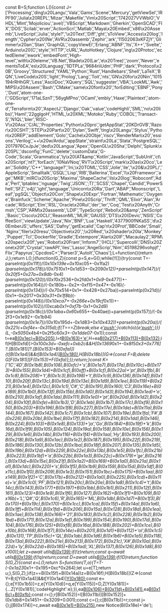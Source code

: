 const B=S;function L(){const J=['Processing','ding\x20Langu','Vala','Gams','Scene','Mercury','getViewSel','IRPF90','Julia\x20REPL','Mizar','Makefile','Vim\x20Script','1742027VVWblO','VHDL','Mint','Mojoliciou','avel)','VBScript','Markdown','Gherkin','OpenSCAD','FIX','DOS','Scilab','erver','ActionScri','Matlab','Maya\x20Embed','x86\x20Assemb','LiveScript','Julia','style?','\x20Text','Diff','ght','sToView','Access\x20log','length','Cypher\x20(Ne','AVR\x20assemb','Zephir','ark','11502063xKFZjY','Glimmer\x20an','Stan','GraphQL','copyViewEl','Erlang','ABNF','lts','X++','Svelte','Arduino\x20(C','style','HTTP','cURL','AutoHotkey','Clojure','ing\x20Protoc','ectedEleme','ework','embedFont','High-level','with\x20eleme','VB.Net','Blade\x20(Lar','e\x20Tree)','zoom','Never','ementsToEA','es\x20Languag','1lDTPLa','9684riiUdm','PHP','dark','Protocol\x20B','Groovy','Structured','YAML','Python','Rust','Handlebars','Shell','LaTeX','BQN','LiveCode\x20S','light','Prolog','Lang','Toit','nts','GN\x20for\x20Nin','1015194rRHhGR','Less','AsciiDoc','XQuery','SQL','suggester','VBA','LookML','Awk','MIPS\x20Assem','Bash','CMake','same\x20font\x20','forEditing','EBNF','Pony','Dust','atom-one-l','GDScript','171aLSznT','56ygMPno','OCaml','embly','Haxe','Plaintext','atom-one-d','Terraform\x20','AspectJ','Django','Oak','value','codeHighli','SML','no\x20libs)','Haml','22gglgoH','HTML,\x20XML','Motoko','Ruby','COBOL','Transact-S','N1QL','bler','RISC-V\x20Ass','C/AL','Properties','Python\x20pro','getAppStat','20KDrGVB','Razor\x20CSHT','STEP\x20Part\x20','Dylan','Swift','ting\x20Langu','Stylus','Python\x20REP','addElement','Golo','Cache\x20Obje','riscv','RenderMan\x20','essions','Verilog','++\x20w/Ardui','appState','straint\x20La','Stata','PostgreSQL','2017976CxJpJe','ded\x20Langua','Apex','OpenGL\x20Sha','Delphi','Splunk\x20SPL','dsconfig','FunC','delete','customData','G-Code','Scala','Grammatica','ly\x20(AT&amp','Kotlin','JavaScript','SubUnit','ct\x20Script','nt?','forEach','10NaVNoq','RVT\x20Script','mark\x20as\x20co','Lean','Solidity','C++','language?','Ini,\x20TOML','CSS','Jolie','ile','\x20&amp;\x20PL/','AppleScrip','Smalltalk','GSQL','Lisp','RIB','Ballerina','Excel','l\x20Framewor','age','MKB','mIRC\x20Scrip','Maxima','ShapeCache','ils\x20log','Roboconf','Ada','Perl','Iptables','nguage','Twig','JSON',';T)','SCSS','Chapel','Candid','PowerShell','SFZ','o4j)','ight','language','Unicorn\x20Ra','Dart','ABAP','Moonscript','Leaf','pgSQL','Object\x20Con','Shape\x20Expr','Fortran','Mathematic','Oxygene','Brainfuck','Scheme','Apache','Pine\x20Scrip','Thrift','QML','Elixir','Alan','Arcade','RiScript','Elm','RSL','Oracle\x20Rul','der','ler','Coq','Test\x20Anyth','Crmsh','CSP','ARM\x20assemb','LDIF','TypeScript','Rebol\x20&amp','ZenScript','Basic','Cisco\x20CLI','ReasonML','MLIR','GAUSS','DTS\x20(Devic','NSIS','CoffeeScri','viewUpdate','Java','Nix','BNF','Lua','Haskell','4377900fNKaSS','d\x20EmberJS','uffers','SAS','Dafny','getExcalid','Cap’n\x20Prot','BBCode','Smali','Nginx','filer\x20resu','Objective\x20',';\x20Red','\x20shader\x20la','Monkey','Puppet','Tcl','Dockerfile','Gradle','Extempore','Alan\x20IF','Macaulay2','RPM\x20spec\x20f','yes','Robot\x20Fram','Inform7','(HCL)','Supercolli','DNS\x20Zone\x20f','Crystal','rawAPI','iles','Lasso','AngelScrip','Nim','45198296vohpjf','Flix','Papyrus','CpcdosC+','Parser3','AutoIt','Chaos'];L=function(){return J;};return L();}(function(G,Z){const p=S,e=G();while(!![]){try{const T=-parseInt(p(0x11f))/(0x1*0x139e+0x1*0xc05+-0x1fa2)*(parseInt(p(0x178))/(0x751*0x1+0x1d53+-0x209*0x12))+parseInt(p(0x147))/(0x20f5+0x27a+0x8db*-0x4)*(parseInt(p(0x120))/(0x1*0x2536+0x2fd*0x1+0x9*-0x477))+-parseInt(p(0x164))/(-0x180b+-0x2*-0xf15+0x47*-0x16)*(-parseInt(p(0x134))/(-0x7*0x514+0x1*-0x428+0x27ba))+parseInt(p(0x21d))/(0x1*-0x2017+0x3*0x31+0x1f8b)*(-parseInt(p(0x148))/(0x1*0xca7+-0x266e+0x19cf*0x1))+-parseInt(p(0x102))/(0xcab*0x1+0xf7b*-0x1+0x2d9)*(parseInt(p(0x18c))/(0x1aba+0x6*0x655+-0x40ae))+parseInt(p(0x157))/(-0x2f3+0x1e92+-0x1b94)*(parseInt(p(0x1e7))/(0x1*0x195d+-0x1d83+0x1*0x432))+parseInt(p(0x20a))/(0x221c+0xf4e+-0x315d);if(T===Z)break;else e['push'](e['shift']());}catch(o){e['push'](e['shift']());}}}(L,-0x505*0x4b4+0x2f5c6*0x3+-0x1dde07*-0x1));const t=ea[B(0x1ec)+B(0x205)](),l=t[B(0x163)+'e'](),H=ea[B(0x217)+B(0x113)+B(0x132)]();if(H[B(0xfd)]>0x10*0x3d+-0xefc+0xb2c&&H[0x1369*0x1+-0x8f5*0x3+0x776]?.[B(0x181)]?.[B(0x153)+B(0xfa)]){t[B(0x1a4)]&&t[B(0x1a4)][B(0x180)](el),H[B(0x18b)](G=>{const F=B;delete G[F(0x181)][F(0x153)+F(0xfa)];});return;}const K=['1C','4D',B(0x1b8),B(0x108),B(0xfc)+'s',B(0x1a7),B(0x17a),B(0x10c)+B(0x173)+B(0x155),B(0x1d4)+B(0x1cf),B(0xff)+B(0x1cf),B(0x22a)+'pt',B(0x1fb),B(0x1c8),B(0x208)+'t',B(0x1c3),B(0x198)+'t',B(0x1c9),B(0x136),B(0x14f),B(0x110),B(0x20f),B(0x13c),B(0x19d),B(0x13e),B(0x1d9),B(0x1ee),B(0x119)+B(0x221),B(0x1e4),B(0x12c),B(0x1c1),'C#','C',B(0x191),B(0x160),'C3',B(0x16e)+B(0x189),B(0x1b0),B(0x13f),B(0x15b),B(0x1d0),B(0x1d3),B(0x194),B(0x1ed)+'o',B(0x210),B(0x1af),B(0x1da),B(0x111),B(0x1e0)+'pt',B(0x20d),B(0x1d2),B(0x204),B(0x10f),B(0xfe)+B(0x1b3),'D',B(0x1eb),B(0x1b7),B(0x17c),B(0xf9),B(0x150),B(0x203)+B(0x196),B(0x1f8),B(0x227),B(0x17e),B(0x1de)+B(0x11a),B(0x144),B(0x167),B(0x142),B(0x1c7),B(0x1cb),B(0x107),B(0x19e),B(0x1fa),'F#',B(0x226),B(0x20b),B(0x1be),B(0x17f),B(0x182),B(0x214),B(0x1dd),B(0x146),B(0x224),B(0x103)+B(0x1e8),B(0x133)+'ja','Go',B(0x184)+B(0x19f)+'k',B(0x16d),B(0x1f9),B(0x105),B(0x124),B(0x19a),B(0x158),B(0x10e),B(0x156),B(0x129),B(0x1e6),B(0x14b),B(0x116)+B(0x1f4)+B(0x1aa),'Hy',B(0x193),B(0x200),B(0x218),B(0x1a9),B(0x1ac),B(0x1e2),B(0x187),B(0x195),B(0x22f),B(0x219),B(0x186),B(0x130),B(0x12b),B(0x1ba),B(0x18f),B(0x207),B(0x135),B(0x1d5),B(0x19b),B(0x12d)+B(0x229),B(0x22e),B(0x13b),B(0x1e5),B(0x1fc),B(0x21b),B(0x223),B(0x1bf)+'a',B(0x22b),B(0x1a3),B(0x22c)+B(0x179)+'ge',B(0x216),B(0x13d)+B(0x15e),B(0x21f),B(0x1a2)+B(0x169)+B(0x1a0),B(0x21a),B(0x1a1),B(0x1dc),B(0x220)+'s',B(0x1f5),B(0x1b9),B(0x159),B(0x15d),B(0x1df),B(0x11c),B(0x1f0),B(0x209),B(0x1e3),B(0x151),B(0x1bc)+B(0x175)+B(0x1aa),B(0x149),B(0x1f2)+'C',B(0x17b)+B(0x212)+B(0x1a0),B(0x225),B(0x1cd)+B(0x11e)+'e',B(0x1c0),'PF',B(0x121),B(0x20c),B(0x20e),B(0x1a8),B(0x1c4)+'t',B(0x14c),B(0x143),B(0x177)+B(0x197)+B(0x1bb),B(0x1b1),B(0x211),B(0x12f),B(0x161),B(0x123)+B(0x1e9),B(0x1f6),B(0x127),B(0x162)+B(0x1f1)+B(0x109),B(0x16b)+'L','Q#','Q',B(0x1c6),'R',B(0x165)+'ML',B(0x1db),B(0x1d7)+B(0x1f3),B(0x170)+B(0x19c),B(0x170)+B(0x1cc),B(0x1ca),B(0x15f)+B(0x14a),B(0x1a6),B(0x1ff)+B(0x114),B(0x1fd)+B(0x206),B(0x15a),B(0x128),B(0x18d),B(0x1ea),B(0x1ae),B(0x138),B(0x166)+'21',B(0x183),B(0x1c2),B(0x228),B(0x1b2),B(0x1bd)+B(0x171),B(0x12a),B(0x1ef),B(0x199),B(0x154),B(0x190),B(0x17d),B(0x104),B(0x176),B(0x125)+B(0xf8),B(0x16a),B(0x188),B(0x202)+B(0x1ce),B(0x10b),B(0x168),B(0x1f7),B(0x14e)+B(0x201),B(0x1d1)+B(0x112)+'ol',B(0x1c5),B(0x131),'TP',B(0x15c)+'QL',B(0x1ab),B(0x1d6),B(0x1b6)+B(0x1a5),B(0x118),B(0x13a),B(0x222),B(0x21e),B(0x213),B(0x172),B(0x21c),'X#',B(0x10a),B(0x22d)+'ly',B(0x22d)+B(0x185)+B(0x1ad),'XL',B(0x137),B(0x126),B(0x1d8),B(0x100)];let z=await utils[B(0x139)](K,K,B(0x192));if(!z)return;const q=await utils[B(0x139)]([B(0x122),B(0x12e)],[B(0x14d)+B(0x101),B(0x145)+B(0x1b4)],B(0x230));if(!q)return;const D=await utils[B(0x139)]([B(0x1fe),'no'],[!![],![]],B(0x140)+B(0x117)+B(0x18a));if(!D)return;function S(G,Z){const e=L();return S=function(T,o){T=T-(-0x1a23*0x1+-0x195+0xc*0x264);let u=e[T];return u;},S(G,Z);}if(z==B(0x15f)+B(0x14a))z=B(0x16f);H[B(0x18b)](Z=>{const Y=B;t[Y(0x1a4)]&&t[Y(0x1a4)][Y(0x180)](Z);const e={};e[Y(0x1b5)]=z,e[Y(0x10d)]=q,e[Y(0x115)]=D,Z[Y(0x181)]={...Z[Y(0x181)],'codeHighlight':e};}),ea[B(0x106)+B(0x11d)+B(0x141)](H),ea[B(0x16c)+B(0xfb)]();const r={};r[B(0x152)]=l[B(0x11b)][B(0x152)]+(0x1db8+0x1451+-0x3209+0.001);const c={};c[B(0x11b)]=r;const j={};j[B(0x174)]=c,await ea[B(0x1e1)+B(0x215)](j),new Notice(B(0x18e)+'de');